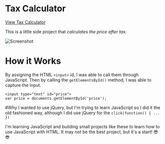 # Tax Calculator
[View Tax Calculator](https://narulakeshav.github.io/tax-calculator)

This is a little side project that *calculates the price after tax.*

![Screenshot](http://goo.gl/zVbGlF)

# How it Works
By assigning the HTML `<input>` id, I was able to call them through JavaScript.
Then by calling the `getElementsById()` method, I was able to capture the input.


```
<input type="text" id="price">
var price = documents.getElementById('price');
```

#Why
I wanted to use jQuery, but I'm trying to learn JavaScript so I did it the old fashioned way, although I did use jQuery for the `click(function() { ... })`

I'm learning JavaScript and building small projects like these to learn how to use JavaScript with HTML.
It may not be the best project, but it's a start! 😎😎
